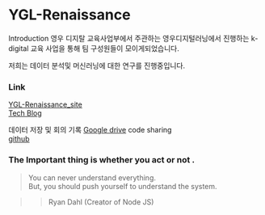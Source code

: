 # YGL-Renaissance
Introduction
영우 디지탈 교육사업부에서 주관하는 영우디지털러닝에서 진행하는 
k-digital 교육 사업을 통해 팀 구성원들이 모이게되었습니다.

저희는 데이터 분석및 머신러닝에 대한 연구를 진행중입니다.

### Link  
[YGL-Renaissance_site](https://yg-renaissance.github.io/)  
[Tech Blog](https://medium.com/ygl-renaissance)  
  
  
데이터 저장 및 회의 기록
[Google drive](https://drive.google.com/drive/u/0/folders/1Biwmjzi_ML9AneRAISl6ESb9qtsnDeQ6)
 code sharing  
[github](https://github.com/yg-renaissance)  
  
  
### The Important thing is whether you act or not .
> You can never understand everything.   
> But, you should push yourself to understand the system.

>> Ryan Dahl (Creator of Node JS)
